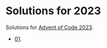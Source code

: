 # Solutions for 2023
Solutions for [Advent of Code 2023](https://adventofcode.com/2023).
*  [01](01/).
